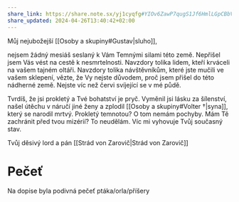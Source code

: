 ```yaml
---
share_link: https://share.note.sx/yj1cyqfg#YIOv6ZawP7qugS1Jf6HmlLGpCBbVRymjQHQSH1v+/U8
share_updated: 2024-04-26T13:40:42+02:00
---
```

Můj nejubožejší [[Osoby a skupiny#Gustav|sluho]],

nejsem žádný mesiáš seslaný k Vám Temnými silami této země. Nepřišel jsem Vás vést na cestě k nesmrtelnosti. Navzdory tolika lidem, kteří krváceli na vašem tajném oltáři. Navzdory tolika návštěvníkům, které jste mučili ve vašem sklepení, vězte, že Vy nejste důvodem, proč jsem přišel do této nádherné země. Nejste víc než červi svíjející se v mé půdě.

Tvrdíš, že jsi prokletý a Tvé bohatství je pryč. Vyměnil jsi lásku za šílenství, našel útěchu v náručí jiné ženy a zplodil [[Osoby a skupiny#Volter †|syna]], který se narodil mrtvý. Prokletý temnotou? O tom nemám pochyby. Mám Tě zachránit před tvou mizérií? To neudělám. Víc mi vyhovuje Tvůj současný stav.

Tvůj děsivý lord a pán
[[Strád von Zarovič|Strád von Zarovič]]

# Pečeť
Na dopise byla podivná pečeť ptáka/orla/příšery
